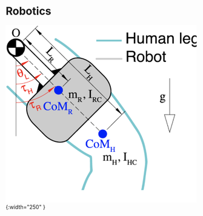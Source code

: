 # Robotics

![diagram](https://github.com/ilanazane/Wearable-Robotics/blob/main/diagram.png){:width="250" }
